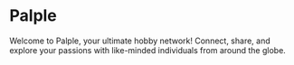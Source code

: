 # Palple
Welcome to Palple, your ultimate hobby network! Connect, share, and explore your passions with like-minded individuals from around the globe.
